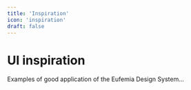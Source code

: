```yaml
---
title: 'Inspiration'
icon: 'inspiration'
draft: false
---
```


# UI inspiration

Examples of good application of the Eufemia Design System...
